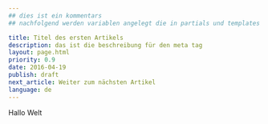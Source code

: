 ```yaml
---
## dies ist ein kommentars
## nachfolgend werden variablen angelegt die in partials und templates verwendet werden können

title: Titel des ersten Artikels
description: das ist die beschreibung für den meta tag
layout: page.html
priority: 0.9
date: 2016-04-19
publish: draft
next_article: Weiter zum nächsten Artikel
language: de
---
```


Hallo Welt 

